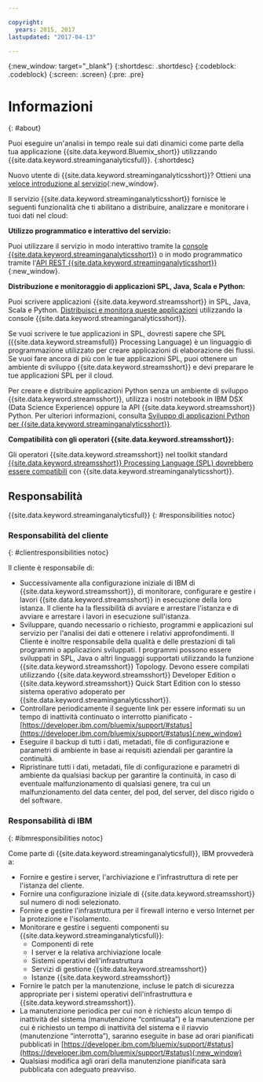 ```yaml
---

copyright:
  years: 2015, 2017
lastupdated: "2017-04-13"

---
```


<!-- Attribute definitions -->
{:new_window: target="_blank"}
{:shortdesc: .shortdesc}
{:codeblock: .codeblock}
{:screen: .screen}
{:pre: .pre}

# Informazioni
{: #about}

Puoi eseguire un'analisi in tempo reale sui dati dinamici come parte della tua applicazione {{site.data.keyword.Bluemix_short}} utilizzando
			{{site.data.keyword.streaminganalyticsfull}}.
{:shortdesc}

Nuovo utente di {{site.data.keyword.streaminganalyticsshort}}? Ottieni una [veloce introduzione al servizio](https://developer.ibm.com/streamsdev/docs/streaming-analytics-now-available-bluemix-2/){:new_window}.

Il servizio {{site.data.keyword.streaminganalyticsshort}}
fornisce le seguenti funzionalità che ti abilitano a distribuire, analizzare e monitorare i tuoi dati
nel cloud:

**Utilizzo programmatico e interattivo del servizio:**

Puoi utilizzare il servizio in modo interattivo tramite la [console {{site.data.keyword.streaminganalyticsshort}}](/docs/services/StreamingAnalytics/c_streams_console.html) o in modo programmatico tramite l'[API REST {{site.data.keyword.streaminganalyticsshort}}](https://console.ng.bluemix.net/apidocs/220){:new_window}.

**Distribuzione e monitoraggio di applicazioni SPL, Java, Scala e Python:**

Puoi scrivere applicazioni {{site.data.keyword.streamsshort}} in SPL, Java, Scala e Python. [Distribuisci e monitora queste applicazioni](/docs/services/StreamingAnalytics/t_deploytocloud.html) utilizzando la console {{site.data.keyword.streaminganalyticsshort}}.

Se vuoi scrivere le tue applicazioni in SPL, dovresti sapere che SPL ({{site.data.keyword.streamsfull}} Processing Language) è un linguaggio di programmazione utilizzato per creare applicazioni di elaborazione dei flussi. Se vuoi fare ancora di più con le tue applicazioni SPL, puoi ottenere un ambiente di sviluppo {{site.data.keyword.streamsshort}} e devi preparare le tue applicazioni SPL per il cloud.

Per creare e distribuire applicazioni Python senza un ambiente di sviluppo {{site.data.keyword.streamsshort}}, utilizza i nostri notebook in IBM DSX (Data Science Experience) oppure la API {{site.data.keyword.streamsshort}} Python. Per ulteriori informazioni, consulta [Sviluppo di applicazioni Python per {{site.data.keyword.streaminganalyticsshort}}](/docs/services/StreamingAnalytics/t_develop_apps_python.html).

**Compatibilità con gli operatori {{site.data.keyword.streamsshort}}:**

Gli operatori {{site.data.keyword.streamsshort}} nel toolkit standard [{{site.data.keyword.streamsshort}} Processing Language (SPL) dovrebbero essere compatibili](/docs/services/StreamingAnalytics/c_beta_adapters.html) con {{site.data.keyword.streaminganalyticsshort}}.

## Responsabilità
{{site.data.keyword.streaminganalyticsfull}}
{: #responsibilities notoc}

### Responsabilità del cliente
{: #clientresponsibilities notoc}

Il cliente è responsabile di:

* Successivamente alla configurazione iniziale di IBM di {{site.data.keyword.streamsshort}}, di monitorare, configurare e gestire
i lavori {{site.data.keyword.streamsshort}} in esecuzione della loro istanza. Il cliente ha la flessibilità di avviare e arrestare l'istanza e di avviare e arrestare i lavori in esecuzione
sull'istanza.
* Sviluppare, quando necessario o richiesto, programmi e applicazioni sul servizio per l'analisi dei dati
e ottenere i relativi approfondimenti. Il Cliente è inoltre responsabile della qualità e delle prestazioni
di tali programmi o applicazioni sviluppati. I programmi possono essere sviluppati in SPL, Java o altri linguaggi
supportati utilizzando la funzione {{site.data.keyword.streamsshort}}
Topology. Devono essere compilati utilizzando {{site.data.keyword.streamsshort}} Developer Edition o {{site.data.keyword.streamsshort}} Quick Start Edition con lo stesso sistema operativo adoperato per {{site.data.keyword.streaminganalyticsshort}}.
* Controllare periodicamente il seguente link per essere informati su un tempo di inattività continuato o interrotto pianificato - [https://developer.ibm.com/bluemix/support/#status](https://developer.ibm.com/bluemix/support/#status){:new_window}  
* Eseguire il backup di tutti i dati, metadati, file di configurazione e parametri di ambiente in base ai requisiti
aziendali per garantire la continuità.
* Ripristinare tutti i dati, metadati, file di configurazione e parametri di ambiente da qualsiasi backup
per garantire la continuità, in caso di eventuale malfunzionamento di qualsiasi genere, tra cui
un malfunzionamento del data center, del pod, del server, del disco rigido o del software.

### Responsabilità di IBM
{: #ibmresponsibilities notoc}

Come parte di {{site.data.keyword.streaminganalyticsfull}}, IBM provvederà a:

* Fornire e gestire i server, l'archiviazione e l'infrastruttura di rete per l'istanza del cliente.
* Fornire una configurazione iniziale di {{site.data.keyword.streamsshort}} sul numero di nodi selezionato.
* Fornire e gestire l'infrastruttura per il firewall interno e verso Internet per la protezione e
l'isolamento.
* Monitorare e gestire i seguenti componenti su {{site.data.keyword.streaminganalyticsfull}}:
	* Componenti di rete
	* I server e la relativa archiviazione locale
	* Sistemi operativi dell'infrastruttura
	* Servizi di gestione {{site.data.keyword.streamsshort}}
	* Istanze {{site.data.keyword.streamsshort}}
* Fornire le patch per la manutenzione, incluse le patch di sicurezza appropriate per i sistemi
operativi dell'infrastruttura e {{site.data.keyword.streamsshort}}.
* La manutenzione periodica per cui non è richiesto alcun tempo di inattività del sistema (manutenzione “continuata”) e la manutenzione per cui è richiesto un tempo di inattività del sistema e il riavvio (manutenzione “interrotta”), saranno eseguite in base ad orari pianificati pubblicati in [https://developer.ibm.com/bluemix/support/#status](https://developer.ibm.com/bluemix/support/#status){:new_window}
* Qualsiasi modifica agli orari della manutenzione pianificata sarà pubblicata con adeguato preavviso.
